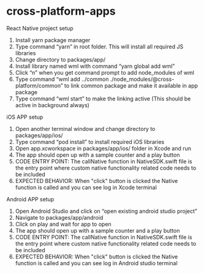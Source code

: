 # cross-platform-apps

React Native project setup
1. Install yarn package manager 
2. Type command “yarn” in root folder. This will install all required JS libraries
3. Change directory to packages/app/
4. Install library named wml with command “yarn global add wml”
5. Click “n” when you get command prompt to add node_modules of wml
6. Type command “wml add ../common ./node_modules/@cross-platform/common” to link common package and make it available in app package
7. Type command “wml start” to make the linking active (This should be active in background always)

iOS APP setup
1. Open another terminal window and change directory to packages/app/ios/
2. Type command “pod install” to install required iOS libraries
3. Open app.xcworkspace in packages/app/ios/ folder in Xcode and run 
4. The app should open up with a sample counter and a play button
5. CODE ENTRY POINT: The callNative function in NativeSDK.swift file is the entry point where custom native functionality related code needs to be included
6. EXPECTED BEHAVIOR: When "click" button is clicked the Native function is called and you can see log in Xcode terminal

Android APP setup
1. Open Android Studio and click on “open existing android studio project”
2. Navigate to packages/app/android
3. Click on play and wait for app to open
4. The app should open up with a sample counter and a play button
5. CODE ENTRY POINT: The callNative function in NativeSDK.swift file is the entry point where custom native functionality related code needs to be included
6. EXPECTED BEHAVIOR: When "click" button is clicked the Native function is called and you can see log in Android studio terminal

